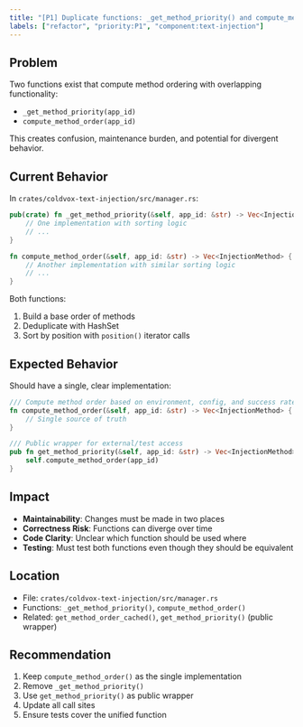 ```yaml
---
title: "[P1] Duplicate functions: _get_method_priority() and compute_method_order()"
labels: ["refactor", "priority:P1", "component:text-injection"]
---
```


## Problem

Two functions exist that compute method ordering with overlapping functionality:
- `_get_method_priority(app_id)` 
- `compute_method_order(app_id)`

This creates confusion, maintenance burden, and potential for divergent behavior.

## Current Behavior

In `crates/coldvox-text-injection/src/manager.rs`:

```rust
pub(crate) fn _get_method_priority(&self, app_id: &str) -> Vec<InjectionMethod> {
    // One implementation with sorting logic
    // ...
}

fn compute_method_order(&self, app_id: &str) -> Vec<InjectionMethod> {
    // Another implementation with similar sorting logic
    // ...
}
```

Both functions:
1. Build a base order of methods
2. Deduplicate with HashSet
3. Sort by position with `position()` iterator calls

## Expected Behavior

Should have a single, clear implementation:

```rust
/// Compute method order based on environment, config, and success rates
fn compute_method_order(&self, app_id: &str) -> Vec<InjectionMethod> {
    // Single source of truth
}

/// Public wrapper for external/test access
pub fn get_method_priority(&self, app_id: &str) -> Vec<InjectionMethod> {
    self.compute_method_order(app_id)
}
```

## Impact

- **Maintainability**: Changes must be made in two places
- **Correctness Risk**: Functions can diverge over time
- **Code Clarity**: Unclear which function should be used where
- **Testing**: Must test both functions even though they should be equivalent

## Location

- File: `crates/coldvox-text-injection/src/manager.rs`
- Functions: `_get_method_priority()`, `compute_method_order()`
- Related: `get_method_order_cached()`, `get_method_priority()` (public wrapper)

## Recommendation

1. Keep `compute_method_order()` as the single implementation
2. Remove `_get_method_priority()` 
3. Use `get_method_priority()` as public wrapper
4. Update all call sites
5. Ensure tests cover the unified function

